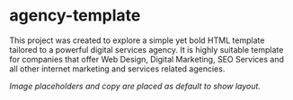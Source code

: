 # agency-template

This project was created to explore a simple yet bold HTML template tailored to a powerful digital services agency. It is highly suitable template for companies that offer Web Design, Digital Marketing, SEO Services and all other internet marketing and services related agencies.

*Image placeholders and copy are placed as default to show layout.*